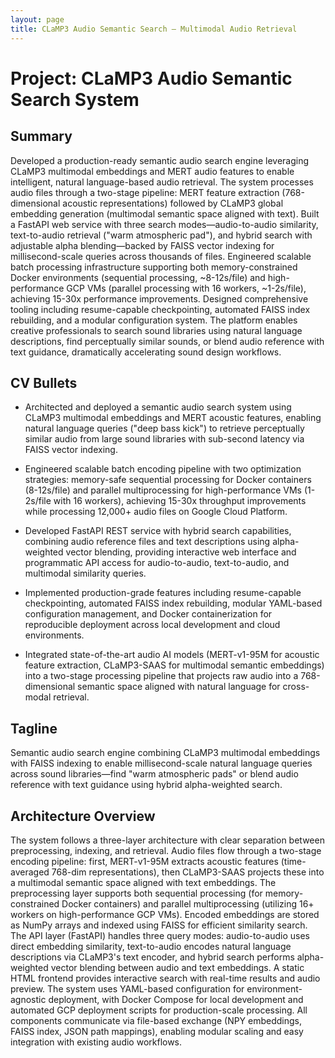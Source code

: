 ```yaml
---
layout: page
title: CLaMP3 Audio Semantic Search — Multimodal Audio Retrieval
---
```


# Project: CLaMP3 Audio Semantic Search System

## Summary

Developed a production-ready semantic audio search engine leveraging CLaMP3 multimodal embeddings and MERT audio features to enable intelligent, natural language-based audio retrieval. The system processes audio files through a two-stage pipeline: MERT feature extraction (768-dimensional acoustic representations) followed by CLaMP3 global embedding generation (multimodal semantic space aligned with text). Built a FastAPI web service with three search modes—audio-to-audio similarity, text-to-audio retrieval ("warm atmospheric pad"), and hybrid search with adjustable alpha blending—backed by FAISS vector indexing for millisecond-scale queries across thousands of files. Engineered scalable batch processing infrastructure supporting both memory-constrained Docker environments (sequential processing, ~8-12s/file) and high-performance GCP VMs (parallel processing with 16 workers, ~1-2s/file), achieving 15-30x performance improvements. Designed comprehensive tooling including resume-capable checkpointing, automated FAISS index rebuilding, and a modular configuration system. The platform enables creative professionals to search sound libraries using natural language descriptions, find perceptually similar sounds, or blend audio reference with text guidance, dramatically accelerating sound design workflows.

## CV Bullets

- Architected and deployed a semantic audio search system using CLaMP3 multimodal embeddings and MERT acoustic features, enabling natural language queries ("deep bass kick") to retrieve perceptually similar audio from large sound libraries with sub-second latency via FAISS vector indexing.

- Engineered scalable batch encoding pipeline with two optimization strategies: memory-safe sequential processing for Docker containers (8-12s/file) and parallel multiprocessing for high-performance VMs (1-2s/file with 16 workers), achieving 15-30x throughput improvements while processing 12,000+ audio files on Google Cloud Platform.

- Developed FastAPI REST service with hybrid search capabilities, combining audio reference files and text descriptions using alpha-weighted vector blending, providing interactive web interface and programmatic API access for audio-to-audio, text-to-audio, and multimodal similarity queries.

- Implemented production-grade features including resume-capable checkpointing, automated FAISS index rebuilding, modular YAML-based configuration management, and Docker containerization for reproducible deployment across local development and cloud environments.

- Integrated state-of-the-art audio AI models (MERT-v1-95M for acoustic feature extraction, CLaMP3-SAAS for multimodal semantic embeddings) into a two-stage processing pipeline that projects raw audio into a 768-dimensional semantic space aligned with natural language for cross-modal retrieval.

## Tagline

Semantic audio search engine combining CLaMP3 multimodal embeddings with FAISS indexing to enable millisecond-scale natural language queries across sound libraries—find "warm atmospheric pads" or blend audio reference with text guidance using hybrid alpha-weighted search.

## Architecture Overview

The system follows a three-layer architecture with clear separation between preprocessing, indexing, and retrieval. Audio files flow through a two-stage encoding pipeline: first, MERT-v1-95M extracts acoustic features (time-averaged 768-dim representations), then CLaMP3-SAAS projects these into a multimodal semantic space aligned with text embeddings. The preprocessing layer supports both sequential processing (for memory-constrained Docker containers) and parallel multiprocessing (utilizing 16+ workers on high-performance GCP VMs). Encoded embeddings are stored as NumPy arrays and indexed using FAISS for efficient similarity search. The API layer (FastAPI) handles three query modes: audio-to-audio uses direct embedding similarity, text-to-audio encodes natural language descriptions via CLaMP3's text encoder, and hybrid search performs alpha-weighted vector blending between audio and text embeddings. A static HTML frontend provides interactive search with real-time results and audio preview. The system uses YAML-based configuration for environment-agnostic deployment, with Docker Compose for local development and automated GCP deployment scripts for production-scale processing. All components communicate via file-based exchange (NPY embeddings, FAISS index, JSON path mappings), enabling modular scaling and easy integration with existing audio workflows.